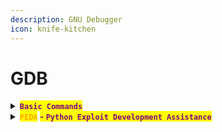 ```yaml
---
description: GNU Debugger
icon: knife-kitchen
---
```


# GDB

<details>

<summary><mark style="color:purple;"><strong><code>Basic Commands</code></strong></mark></summary>

{% code title="Quiet mode" overflow="wrap" %}
```sh
gdb -q <binary>
```
{% endcode %}

{% code title="Set a break point" overflow="wrap" %}
```sh
b <functionName>
```
{% endcode %}

{% code title="Run execution" overflow="wrap" %}
```sh
r
```
{% endcode %}

{% code title="Continue execution" %}
```sh
c
```
{% endcode %}

{% code title="Dissamble " %}
```sh
disass <functionName>
```
{% endcode %}

{% code title="Set Return Instruction Pointer" overflow="wrap" %}
```sh
set $rip = <memoryAddress>
```
{% endcode %}

</details>

<details>

<summary><mark style="color:orange;"><strong><code>PEDA</code></strong></mark><strong> </strong><mark style="color:purple;"><strong>-</strong><strong> </strong><strong><code>Python Exploit Development Assistance</code></strong></mark></summary>



</details>

